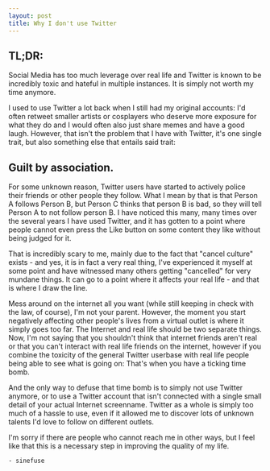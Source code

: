 ```yaml
---
layout: post
title: Why I don't use Twitter
---
```



## TL;DR: 
Social Media has too much leverage over real life and Twitter is known to be incredibly toxic and hateful in multiple instances. It is simply not worth my time anymore.

I used to use Twitter a lot back when I still had my original accounts: I'd often retweet smaller artists or cosplayers who deserve more exposure for what they do and I would often also just share memes and have a good laugh. However, that isn't the problem that I have with Twitter, it's one single trait, but also something else that entails said trait:

## Guilt by association.

For some unknown reason, Twitter users have started to actively police their friends or other people they follow. What I mean by that is that Person A follows Person B, but Person C thinks that person B is bad, so they will tell Person A to not follow person B. I have noticed this many, many times over the several years I have used Twitter, and it has gotten to a point where people cannot even press the Like button on some content they like without being judged for it. 

That is incredibly scary to me, mainly due to the fact that "cancel culture" exists - and yes, it is in fact a very real thing, I've experienced it myself at some point and have witnessed many others getting "cancelled" for very mundane things. It can go to a point where it affects your real life - and that is where I draw the line.

Mess around on the internet all you want (while still keeping in check with the law, of course), I'm not your parent. However, the moment you start negatively affecting other people's lives from a virtual outlet is where it simply goes too far. The Internet and real life should be two separate things. Now, I'm not saying that you shouldn't think that internet friends aren't real or that you can't interact with real life friends on the internet, however if you combine the toxicity of the general Twitter userbase with real life people being able to see what is going on: That's when you have a ticking time bomb.

And the only way to defuse that time bomb is to simply not use Twitter anymore, or to use a Twitter account that isn't connected with a single small detail of your actual Internet screenname. Twitter as a whole is simply too much of a hassle to use, even if it allowed me to discover lots of unknown talents I'd love to follow on different outlets. 

I'm sorry if there are people who cannot reach me in other ways, but I feel like that this is a necessary step in improving the quality of my life.

`- sinefuse`